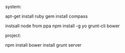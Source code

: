 system:

apt-get install ruby
gem install compass

instsall node from ppa
npm install -g yo grunt-cli bower

project:

npm install
bower install
grunt server
